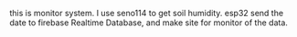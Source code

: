 this is monitor system. I use seno114 to get soil humidity. esp32 send the date to firebase Realtime Database, and make site for monitor of the data.
